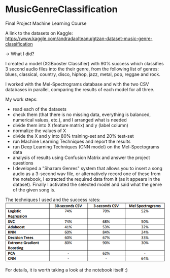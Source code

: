 # MusicGenreClassification
Final Project Machine Learning Course

A link to the datasets on Kaggle: 
https://www.kaggle.com/andradaolteanu/gtzan-dataset-music-genre-classification

-> What I did? 

I created a model (XGBooster Classifier) with 90% success which classifies 3 second audio files into the their genre, from the following list of genres:
blues, classical, country, disco, hiphop, jazz, metal, pop, reggae and rock. 

I worked with the Mel-Spectrograms database and with the two CSV databases in parallel, comparing the results of each model for all three.

My work steps:
* read each of the datasets
* check them (that there is no missing data, everything is balanced, numerical values, etc.), and I arranged what is needed
* divide them into X (feature matrix) and y (label column)
* normalize the values of X
* divide the X and y into 80% training-set and 20% test-set
* run Machine Learning Techniques and report the results
* run Deep Learning Techniques (CNN model) on the Mel-Spectograms data
* analysis of results using Confusion Matrix and answer the project questions
* I developed a "Shazam Genres" system that allows you to insert a song audio as a 3-second wav file, or alternatively record one of these from the notebook, I extracted the required data from it (as it appears in the dataset). Finally I activated the selected model and said what the genre of the given song is.

The techniques I used and the success rates:
![](https://github.com/HilaShoshan/MusicGenreClassification/blob/main/results/results_table.png)

For details, it is worth taking a look at the notebook itself :)
